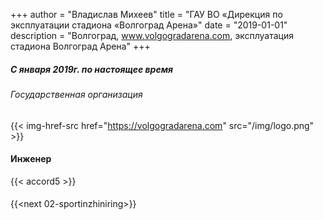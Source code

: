 +++
author = "Владислав Михеев"
title = "ГАУ ВО «Дирекция по эксплуатации стадиона «Волгоград Арена»"
date = "2019-01-01"
description = "Волгоград, www.volgogradarena.com, эксплуатация стадиона Волгоград Арена"
+++

##### С января 2019г. по настоящее время

###### Государственная организация

{{< img-href-src href="https://volgogradarena.com" src="/img/logo.png" >}}


#### Инженер

{{< accord5 >}}

####

{{<next 02-sportinzhiniring>}}

